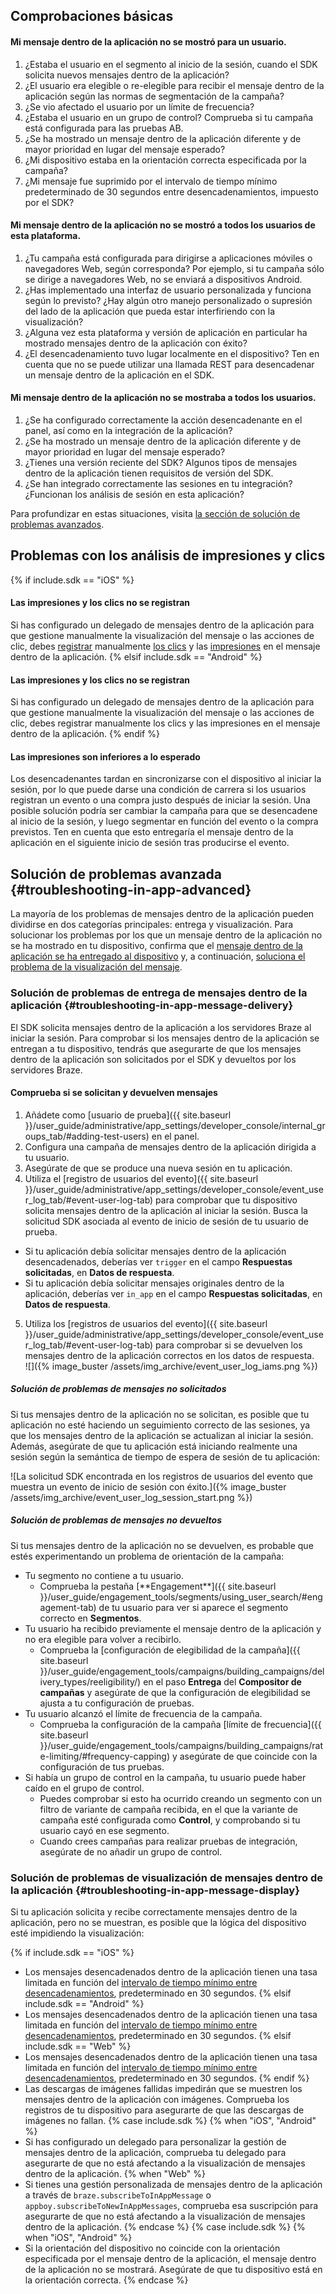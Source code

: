 ## Comprobaciones básicas

#### Mi mensaje dentro de la aplicación no se mostró para un usuario.

1. ¿Estaba el usuario en el segmento al inicio de la sesión, cuando el SDK solicita nuevos mensajes dentro de la aplicación?
2. ¿El usuario era elegible o re-elegible para recibir el mensaje dentro de la aplicación según las normas de segmentación de la campaña?
3. ¿Se vio afectado el usuario por un límite de frecuencia?
4. ¿Estaba el usuario en un grupo de control? Comprueba si tu campaña está configurada para las pruebas AB.
5. ¿Se ha mostrado un mensaje dentro de la aplicación diferente y de mayor prioridad en lugar del mensaje esperado?
6. ¿Mi dispositivo estaba en la orientación correcta especificada por la campaña?
7. ¿Mi mensaje fue suprimido por el intervalo de tiempo mínimo predeterminado de 30 segundos entre desencadenamientos, impuesto por el SDK?

#### Mi mensaje dentro de la aplicación no se mostró a todos los usuarios de esta plataforma.

1. ¿Tu campaña está configurada para dirigirse a aplicaciones móviles o navegadores Web, según corresponda? Por ejemplo, si tu campaña sólo se dirige a navegadores Web, no se enviará a dispositivos Android.
2. ¿Has implementado una interfaz de usuario personalizada y funciona según lo previsto? ¿Hay algún otro manejo personalizado o supresión del lado de la aplicación que pueda estar interfiriendo con la visualización? 
3. ¿Alguna vez esta plataforma y versión de aplicación en particular ha mostrado mensajes dentro de la aplicación con éxito?
4. ¿El desencadenamiento tuvo lugar localmente en el dispositivo? Ten en cuenta que no se puede utilizar una llamada REST para desencadenar un mensaje dentro de la aplicación en el SDK.

#### Mi mensaje dentro de la aplicación no se mostraba a todos los usuarios.

1. ¿Se ha configurado correctamente la acción desencadenante en el panel, así como en la integración de la aplicación?
2. ¿Se ha mostrado un mensaje dentro de la aplicación diferente y de mayor prioridad en lugar del mensaje esperado?
3. ¿Tienes una versión reciente del SDK? Algunos tipos de mensajes dentro de la aplicación tienen requisitos de versión del SDK.
4. ¿Se han integrado correctamente las sesiones en tu integración? ¿Funcionan los análisis de sesión en esta aplicación?

Para profundizar en estas situaciones, visita [la sección de solución de problemas avanzados](#troubleshooting-in-app-advanced).

## Problemas con los análisis de impresiones y clics

{% if include.sdk == "iOS" %}
#### Las impresiones y los clics no se registran

Si has configurado un delegado de mensajes dentro de la aplicación para que gestione manualmente la visualización del mensaje o las acciones de clic, debes [registrar](https://braze-inc.github.io/braze-swift-sdk/documentation/brazekit/braze/inappmessage/logclick(buttonid:using:)) manualmente [los clics](https://braze-inc.github.io/braze-swift-sdk/documentation/brazekit/braze/inappmessage/logclick(buttonid:using:)) y las [impresiones](https://braze-inc.github.io/braze-swift-sdk/documentation/brazekit/braze/inappmessage/logimpression(using:)) en el mensaje dentro de la aplicación.
{% elsif include.sdk == "Android" %}
#### Las impresiones y los clics no se registran
Si has configurado un delegado de mensajes dentro de la aplicación para que gestione manualmente la visualización del mensaje o las acciones de clic, debes registrar manualmente los clics y las impresiones en el mensaje dentro de la aplicación.
{% endif %}

#### Las impresiones son inferiores a lo esperado

Los desencadenantes tardan en sincronizarse con el dispositivo al iniciar la sesión, por lo que puede darse una condición de carrera si los usuarios registran un evento o una compra justo después de iniciar la sesión. Una posible solución podría ser cambiar la campaña para que se desencadene al inicio de la sesión, y luego segmentar en función del evento o la compra previstos. Ten en cuenta que esto entregaría el mensaje dentro de la aplicación en el siguiente inicio de sesión tras producirse el evento.

## Solución de problemas avanzada {#troubleshooting-in-app-advanced}

La mayoría de los problemas de mensajes dentro de la aplicación pueden dividirse en dos categorías principales: entrega y visualización. Para solucionar los problemas por los que un mensaje dentro de la aplicación no se ha mostrado en tu dispositivo, confirma que el [mensaje dentro de la aplicación se ha entregado al dispositivo](#troubleshooting-in-app-message-delivery) y, a continuación, [soluciona el problema de la visualización del mensaje](#troubleshooting-in-app-message-display).

### Solución de problemas de entrega de mensajes dentro de la aplicación {#troubleshooting-in-app-message-delivery}

El SDK solicita mensajes dentro de la aplicación a los servidores Braze al iniciar la sesión. Para comprobar si los mensajes dentro de la aplicación se entregan a tu dispositivo, tendrás que asegurarte de que los mensajes dentro de la aplicación son solicitados por el SDK y devueltos por los servidores Braze.

#### Comprueba si se solicitan y devuelven mensajes

1. Añádete como [usuario de prueba]({{ site.baseurl }}/user_guide/administrative/app_settings/developer_console/internal_groups_tab/#adding-test-users) en el panel.
2. Configura una campaña de mensajes dentro de la aplicación dirigida a tu usuario.
3. Asegúrate de que se produce una nueva sesión en tu aplicación.
4. Utiliza el [registro de usuarios del evento]({{ site.baseurl }}/user_guide/administrative/app_settings/developer_console/event_user_log_tab/#event-user-log-tab) para comprobar que tu dispositivo solicita mensajes dentro de la aplicación al iniciar la sesión. Busca la solicitud SDK asociada al evento de inicio de sesión de tu usuario de prueba.
  - Si tu aplicación debía solicitar mensajes dentro de la aplicación desencadenados, deberías ver `trigger` en el campo **Respuestas solicitadas**, en **Datos de respuesta**.
  - Si tu aplicación debía solicitar mensajes originales dentro de la aplicación, deberías ver `in_app` en el campo **Respuestas solicitadas**, en **Datos de respuesta**.
5. Utiliza los [registros de usuarios del evento]({{ site.baseurl }}/user_guide/administrative/app_settings/developer_console/event_user_log_tab/#event-user-log-tab) para comprobar si se devuelven los mensajes dentro de la aplicación correctos en los datos de respuesta.<br>![]({% image_buster /assets/img_archive/event_user_log_iams.png %})

##### Solución de problemas de mensajes no solicitados

Si tus mensajes dentro de la aplicación no se solicitan, es posible que tu aplicación no esté haciendo un seguimiento correcto de las sesiones, ya que los mensajes dentro de la aplicación se actualizan al iniciar la sesión. Además, asegúrate de que tu aplicación está iniciando realmente una sesión según la semántica de tiempo de espera de sesión de tu aplicación:

![La solicitud SDK encontrada en los registros de usuarios del evento que muestra un evento de inicio de sesión con éxito.]({% image_buster /assets/img_archive/event_user_log_session_start.png %})

##### Solución de problemas de mensajes no devueltos

Si tus mensajes dentro de la aplicación no se devuelven, es probable que estés experimentando un problema de orientación de la campaña:

- Tu segmento no contiene a tu usuario.
  - Comprueba la pestaña [\*\*Engagement**]({{ site.baseurl }}/user_guide/engagement_tools/segments/using_user_search/#engagement-tab) de tu usuario para ver si aparece el segmento correcto en **Segmentos**.
- Tu usuario ha recibido previamente el mensaje dentro de la aplicación y no era elegible para volver a recibirlo.
  - Comprueba la [configuración de elegibilidad de la campaña]({{ site.baseurl }}/user_guide/engagement_tools/campaigns/building_campaigns/delivery_types/reeligibility/) en el paso **Entrega** del **Compositor de campañas** y asegúrate de que la configuración de elegibilidad se ajusta a tu configuración de pruebas.
- Tu usuario alcanzó el límite de frecuencia de la campaña.
  - Comprueba la configuración de la campaña [límite de frecuencia]({{ site.baseurl }}/user_guide/engagement_tools/campaigns/building_campaigns/rate-limiting/#frequency-capping) y asegúrate de que coincide con la configuración de tus pruebas.
- Si había un grupo de control en la campaña, tu usuario puede haber caído en el grupo de control.
  - Puedes comprobar si esto ha ocurrido creando un segmento con un filtro de variante de campaña recibida, en el que la variante de campaña esté configurada como **Control**, y comprobando si tu usuario cayó en ese segmento.
  - Cuando crees campañas para realizar pruebas de integración, asegúrate de no añadir un grupo de control.


### Solución de problemas de visualización de mensajes dentro de la aplicación {#troubleshooting-in-app-message-display}

Si tu aplicación solicita y recibe correctamente mensajes dentro de la aplicación, pero no se muestran, es posible que la lógica del dispositivo esté impidiendo la visualización:

{% if include.sdk == "iOS" %}
- Los mensajes desencadenados dentro de la aplicación tienen una tasa limitada en función del [intervalo de tiempo mínimo entre desencadenamientos]({{site.baseurl}}/developer_guide/platform_integration_guides/swift/in-app_messaging/in-app_message_delivery/#minimum-time-interval-between-triggers), predeterminado en 30 segundos.
{% elsif include.sdk == "Android" %}
- Los mensajes desencadenados dentro de la aplicación tienen una tasa limitada en función del [intervalo de tiempo mínimo entre desencadenamientos]({{site.baseurl}}/developer_guide/platform_integration_guides/android/in-app_messaging/in-app_message_delivery/#minimum-time-interval-between-triggers), predeterminado en 30 segundos.
{% elsif include.sdk == "Web" %}
- Los mensajes desencadenados dentro de la aplicación tienen una tasa limitada en función del [intervalo de tiempo mínimo entre desencadenamientos]({{site.baseurl}}/developer_guide/platform_integration_guides/web/in-app_messaging/in-app_message_delivery/#minimum-time-interval-between-triggers), predeterminado en 30 segundos.
{% endif %}
- Las descargas de imágenes fallidas impedirán que se muestren los mensajes dentro de la aplicación con imágenes. Comprueba los registros de tu dispositivo para asegurarte de que las descargas de imágenes no fallan.
{% case include.sdk %}
  {% when "iOS", "Android" %}
- Si has configurado un delegado para personalizar la gestión de mensajes dentro de la aplicación, comprueba tu delegado para asegurarte de que no está afectando a la visualización de mensajes dentro de la aplicación.
  {% when "Web" %}
- Si tienes una gestión personalizada de mensajes dentro de la aplicación a través de `braze.subscribeToInAppMessage` o `appboy.subscribeToNewInAppMessages`, comprueba esa suscripción para asegurarte de que no está afectando a la visualización de mensajes dentro de la aplicación.
{% endcase %}
{% case include.sdk %}
  {% when "iOS", "Android" %}
- Si la orientación del dispositivo no coincide con la orientación especificada por el mensaje dentro de la aplicación, el mensaje dentro de la aplicación no se mostrará. Asegúrate de que tu dispositivo está en la orientación correcta.
{% endcase %}